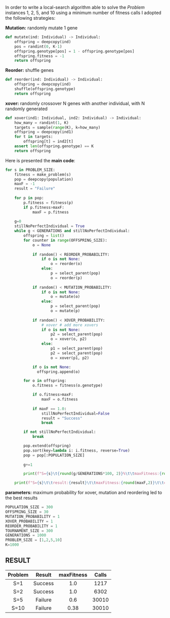 In order to write a local-search algorithm able to solve the *Problem* instances 1, 2, 5, and 10 using a minimum number of fitness calls I adopted the following strategies:

**Mutation:** randomly mutate 1 gene
```py
def mutate(ind: Individual) -> Individual:
    offspring = deepcopy(ind)
    pos = randint(0, K-1)
    offspring.genotype[pos] = 1 - offspring.genotype[pos]
    offspring.fitness = -1
    return offspring
```
**Reorder:** shuffle genes
```py
def reorder(ind: Individual) -> Individual:
    offspring = deepcopy(ind)
    shuffle(offspring.genotype)
    return offspring
```
**xover:** randomly crossover N genes with another individual, with N randomly generated
```py
def xover(ind1: Individual, ind2: Individual) -> Individual:
    how_many = randint(1, K)
    targets = sample(range(K), k=how_many)
    offspring = deepcopy(ind1)
    for t in targets:
        offspring[t] = ind2[t] 
    assert len(offspring.genotype) == K
    return offspring
```
Here is presented the **main code**:
```py
for s in PROBLEM_SIZE:
    fitness = make_problem(s)
    pop = deepcopy(population)
    maxF = -1
    result = "Failure"
    
    for p in pop:
        p.fitness = fitness(p)
        if p.fitness>maxF:
            maxF = p.fitness
        
    g=0
    stillNoPerfectIndividual = True
    while g < GENERATIONS and stillNoPerfectIndividual:
        offspring = list()
        for counter in range(OFFSPRING_SIZE):
            o = None
            
            if random() < REORDER_PROBABILITY:
                if o is not None:
                    o = reorder(o)
                else:
                    p = select_parent(pop)
                    o = reorder(p)
            
            if random() < MUTATION_PROBABILITY:
                if o is not None:
                    o = mutate(o)
                else:
                    p = select_parent(pop)
                    o = mutate(p)
                    
            if random() < XOVER_PROBABILITY:
                # xover # add more xovers
                if o is not None:
                    p2 = select_parent(pop)
                    o = xover(o, p2)
                else:
                    p1 = select_parent(pop)
                    p2 = select_parent(pop)
                    o = xover(p1, p2)

            if o is not None:
              offspring.append(o)

        for o in offspring:
            o.fitness = fitness(o.genotype)

            if o.fitness>maxF:
                maxF = o.fitness
            
            if maxF == 1.0:
                stillNoPerfectIndividual=False
                result = "Success"
                break

        if not stillNoPerfectIndividual:
            break

        pop.extend(offspring)
        pop.sort(key=lambda i: i.fitness, reverse=True)
        pop = pop[:POPULATION_SIZE]
    
        g+=1

        print(f"S={s}\t{round(g/GENERATIONS*100, 2)}%\t\tmaxFitness:{round(maxF,2)}\t\tcalls:{fitness.calls}", end="\r")

    print(f"S={s}\t\tresult:{result}\t\tmaxFitness:{round(maxF,2)}\t\tcalls:{fitness.calls}", end="\n")
```

**parameters:** maximum probability for xover, mutation and reordering led to the best results
```py
POPULATION_SIZE = 300
OFFSPRING_SIZE = 30
MUTATION_PROBABILITY = 1
XOVER_PROBABILITY = 1
REORDER_PROBABILITY = 1
TOURNAMENT_SIZE = 300
GENERATIONS = 1000
PROBLEM_SIZE = [1,2,5,10]
K=1000
```

## RESULT
| Problem   | Result            | maxFitness        | Calls         |
|:---------:|:-----------------:|:-----------------:|:-------------:|
| S=1       | Success           | 1.0               | 1217          |
| S=2       | Success           | 1.0               | 6302          |
| S=5       | Failure           | 0.6               | 30010         |
| S=10      | Failure           | 0.38              | 30010         |
